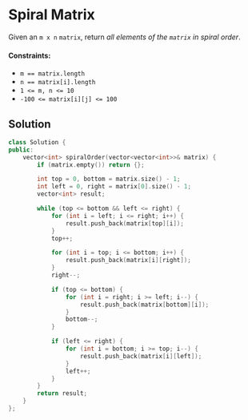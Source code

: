# Spiral Matrix
Given an `m x n` `matrix`, return *all elements of the `matrix` in spiral order*.

#### Constraints:
- `m == matrix.length`
- `n == matrix[i].length`
- `1 <= m, n <= 10`
- `-100 <= matrix[i][j] <= 100`

## Solution
```cpp
class Solution {
public:
    vector<int> spiralOrder(vector<vector<int>>& matrix) {
        if (matrix.empty()) return {};

        int top = 0, bottom = matrix.size() - 1;
        int left = 0, right = matrix[0].size() - 1;
        vector<int> result;

        while (top <= bottom && left <= right) {
            for (int i = left; i <= right; i++) {
                result.push_back(matrix[top][i]);
            }
            top++;

            for (int i = top; i <= bottom; i++) {
                result.push_back(matrix[i][right]);
            }
            right--;

            if (top <= bottom) {
                for (int i = right; i >= left; i--) {
                    result.push_back(matrix[bottom][i]);
                }
                bottom--;
            }

            if (left <= right) {
                for (int i = bottom; i >= top; i--) {
                    result.push_back(matrix[i][left]);
                }
                left++;
            }
        }
        return result;
    }
};
```
